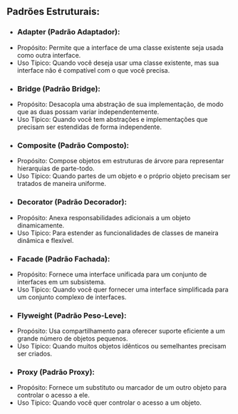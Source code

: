 ## Padrões Estruturais:
- ### Adapter (Padrão Adaptador):
- Propósito: Permite que a interface de uma classe existente seja usada como outra interface.
- Uso Típico: Quando você deseja usar uma classe existente, mas sua interface não é compatível com o que você precisa.
- ### Bridge (Padrão Bridge):
- Propósito: Desacopla uma abstração de sua implementação, de modo que as duas possam variar independentemente.
- Uso Típico: Quando você tem abstrações e implementações que precisam ser estendidas de forma independente.
- ### Composite (Padrão Composto):
- Propósito: Compose objetos em estruturas de árvore para representar hierarquias de parte-todo.
- Uso Típico: Quando partes de um objeto e o próprio objeto precisam ser tratados de maneira uniforme.
- ### Decorator (Padrão Decorador):
- Propósito: Anexa responsabilidades adicionais a um objeto dinamicamente.
- Uso Típico: Para estender as funcionalidades de classes de maneira dinâmica e flexível.
- ### Facade (Padrão Fachada):
- Propósito: Fornece uma interface unificada para um conjunto de interfaces em um subsistema.
- Uso Típico: Quando você quer fornecer uma interface simplificada para um conjunto complexo de interfaces.
- ### Flyweight (Padrão Peso-Leve):
- Propósito: Usa compartilhamento para oferecer suporte eficiente a um grande número de objetos pequenos.
- Uso Típico: Quando muitos objetos idênticos ou semelhantes precisam ser criados.
- ### Proxy (Padrão Proxy):
- Propósito: Fornece um substituto ou marcador de um outro objeto para controlar o acesso a ele.
- Uso Típico: Quando você quer controlar o acesso a um objeto.
